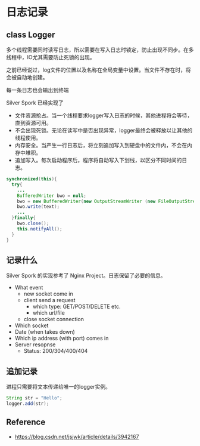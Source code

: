 # 日志记录

## class Logger

多个线程需要同时读写日志，所以需要在写入日志时锁定，防止出现不同步。在多线程中，IO尤其需要防止死锁的出现。

之前已经说过，log文件的位置以及名称在全局变量中设置。当文件不存在时，将会被自动地创建。

每一条日志也会输出到终端

Silver Spork 已经实现了

- 文件资源抢占。当一个线程要求logger写入日志的时候，其他进程将会等待，直到资源可用。
- 不会出现死锁。无论在读写中是否出现异常，logger最终会被释放以让其他的线程使用。
- 内存安全。当产生一行日志后，将立刻追加写入到硬盘中的文件内，不会在内存中堆积。
- 追加写入。每次启动程序后，程序将自动写入下划线，以区分不同时间的日志。

```Java
synchronized(this){
  try{
    ...
    BufferedWriter bwo = null;
    bwo = new BufferedWriter(new OutputStreamWriter (new FileOutputStream(file, true)));
    bwo.write(text);
    ...
  }finally{
    bwo.close();
    this.notifyAll();
  }
}
```

## 记录什么

Silver Spork 的实现参考了 Nginx Project。日志保留了必要的信息。

- What event
  - new socket come in
  - client send a request
    - which type: GET/POST/DELETE etc.
    - which url/file
  - close socket connection
- Which socket
- Date (when takes down)
- Which ip address (with port) comes in
- Server resopnse
  - Status: 200/304/400/404

## 追加记录

进程只需要将文本传递给唯一的logger实例。

```java
String str = "Hello";
logger.add(str);
```

## Reference

- https://blog.csdn.net/jsjwk/article/details/3942167